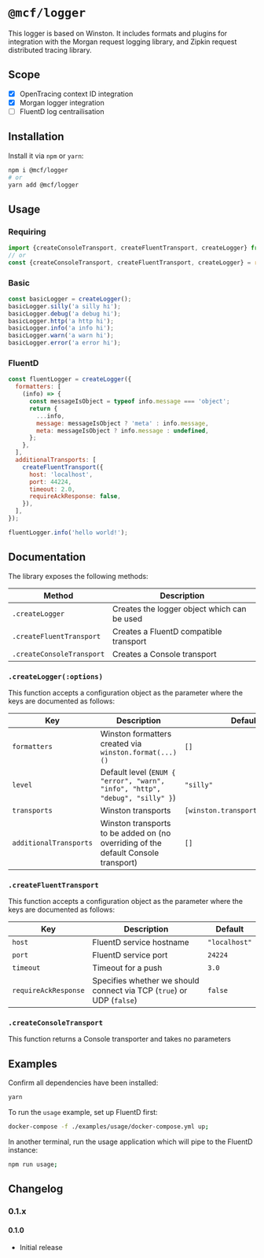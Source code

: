 # `@mcf/logger`
This logger is based on Winston. It includes formats and plugins for integration with the Morgan request logging library, and Zipkin request distributed tracing library.

## Scope

- [x] OpenTracing context ID integration
- [x] Morgan logger integration
- [ ] FluentD log centrailisation

## Installation
Install it via `npm` or `yarn`:

```sh
npm i @mcf/logger
# or
yarn add @mcf/logger
```

## Usage

### Requiring
```js
import {createConsoleTransport, createFluentTransport, createLogger} from '@mcf/logger';
// or
const {createConsoleTransport, createFluentTransport, createLogger} = require('@mcf/logger');
```

### Basic
```js
const basicLogger = createLogger();
basicLogger.silly('a silly hi');
basicLogger.debug('a debug hi');
basicLogger.http('a http hi');
basicLogger.info('a info hi');
basicLogger.warn('a warn hi');
basicLogger.error('a error hi');
```

### FluentD
```js
const fluentLogger = createLogger({
  formatters: [
    (info) => {
      const messageIsObject = typeof info.message === 'object';
      return {
        ...info,
        message: messageIsObject ? 'meta' : info.message,
        meta: messageIsObject ? info.message : undefined,
      };
    },
  ],
  additionalTransports: [
    createFluentTransport({
      host: 'localhost',
      port: 44224,
      timeout: 2.0,
      requireAckResponse: false,
    }),
  ],
});

fluentLogger.info('hello world!');
```

## Documentation
The library exposes the following methods:

| Method | Description |
| --- | --- |
| `.createLogger` | Creates the logger object which can be used |
| `.createFluentTransport` | Creates a FluentD compatible transport |
| `.createConsoleTransport` | Creates a Console transport |

### `.createLogger(:options)`
This function accepts a configuration object as the parameter where the keys are documented as follows:

| Key | Description | Default |
| --- | --- | --- |
| `formatters` | Winston formatters created via `winston.format(...)()` | `[]` |
| `level` | Default level (`ENUM { "error", "warn", "info", "http", "debug", "silly" }`) | `"silly"` |
| `transports` | Winston transports | `[winston.transports.Console()]` |
| `additionalTransports` | Winston transports to be added on (no overriding of the default Console transport) | `[]` |

### `.createFluentTransport`
This function accepts a configuration object as the parameter where the keys are documented as follows:

| Key | Description | Default |
| --- | --- | --- |
| `host` | FluentD service hostname | `"localhost"` |
| `port` | FluentD service port | `24224` |
| `timeout` | Timeout for a push | `3.0` |
| `requireAckResponse` | Specifies whether we should connect via TCP (`true`) or UDP (`false`) | `false` |

### `.createConsoleTransport`
This function returns a Console transporter and takes no parameters

## Examples
Confirm all dependencies have been installed:

```bash
yarn
```

To run the `usage` example, set up FluentD first:

```bash
docker-compose -f ./examples/usage/docker-compose.yml up;
```

In another terminal, run the usage application which will pipe to the FluentD instance:

```bash
npm run usage;
```

## Changelog

### 0.1.x
#### 0.1.0
- Initial release 